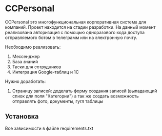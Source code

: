 # CCPersonal
CCPersonal это многофункциональная корпоративная система для компаний. Проект находится на стадии разработки.
На данный момент реализована авторизация с помощью одноразового кода доступа отправляемого ботом в телеграмм или на электронную почту.

Необходимо реализовать:
1) Мессенджер
2) База знаний
3) Таски для сотрудников
4) Интеграция Google-таблиц и 1C 

Нужно доработать:
1) Страницу записей: доделать форму создания записей (выпадающий спиок для поля "Категории")
    а так же создать возможность отправлять фото, документы, гугл таблицы


## Установка
Все зависимости в файле requirements.txt